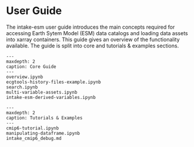 # User Guide

The intake-esm user guide introduces the main concepts required for accessing Earth Sytem Model (ESM) data catalogs and loading data assets into xarray containers. This guide gives an overview of the functionality available. The guide is split into core and tutorials & examples sections.

```{toctree}
---
maxdepth: 2
caption: Core Guide
---
overview.ipynb
ecgtools-history-files-example.ipynb
search.ipynb
multi-variable-assets.ipynb
intake-esm-derived-variables.ipynb
```

```{toctree}
---
maxdepth: 2
caption: Tutorials & Examples
---
cmip6-tutorial.ipynb
manipulating-dataframe.ipynb
intake_cmip6_debug.md

```
